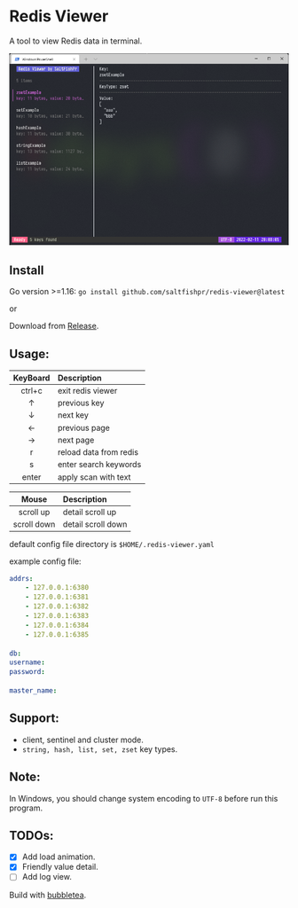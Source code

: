 # Redis Viewer

A tool to view Redis data in terminal.

![user interface](images/ui.png)

## Install

Go version >=1.16: `go install github.com/saltfishpr/redis-viewer@latest`

or

Download from [Release](https://github.com/saltfishpr/redis-viewer/releases).

## Usage:

| KeyBoard | Description            |
| :------: | :--------------------- |
|  ctrl+c  | exit redis viewer      |
|    ↑     | previous key           |
|    ↓     | next key               |
|    ←     | previous page          |
|    →     | next page              |
|    r     | reload data from redis |
|    s     | enter search keywords  |
|  enter   | apply scan with text   |

|    Mouse    | Description        |
| :---------: | :----------------- |
|  scroll up  | detail scroll up   |
| scroll down | detail scroll down |

default config file directory is `$HOME/.redis-viewer.yaml`

example config file:

```yaml
addrs:
    - 127.0.0.1:6380
    - 127.0.0.1:6381
    - 127.0.0.1:6382
    - 127.0.0.1:6383
    - 127.0.0.1:6384
    - 127.0.0.1:6385

db:
username:
password:

master_name:
```

## Support:

-   client, sentinel and cluster mode.
-   `string, hash, list, set, zset` key types.

## Note:

In Windows, you should change system encoding to `UTF-8` before run this program.

## TODOs:

-   [x] Add load animation.
-   [x] Friendly value detail.
-   [ ] Add log view.

Build with [bubbletea](https://github.com/charmbracelet/bubbletea).
